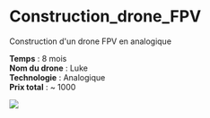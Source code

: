 # Construction_drone_FPV
Construction d'un drone FPV en analogique <br>

<b>Temps</b> : 8 mois <br>
<b>Nom du drone</b> : Luke <br>
<b>Technologie</b> : Analogique <br>
<b>Prix total</b> : ~ 1000 <br>

<img src="https://github.com/GoodMorning46/Construction_drone_FPV/blob/main/Electronique_drone.png">
